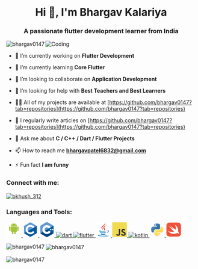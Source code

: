 <h1 align="center">Hi 👋, I'm Bhargav Kalariya</h1>
<h3 align="center">A passionate flutter development learner from India</h3>
<img align="right" alt="Coding" width="400" src="https://media2.giphy.com/media/v1.Y2lkPTc5MGI3NjExZDNkN2Y5Y2U0ZGU5NWIzNzRiNGY3MjczZjFlY2M1YTQ4YWM5MmQyOCZjdD1n/qgQUggAC3Pfv687qPC/giphy.gif">

<p align="left"> <img src="https://komarev.com/ghpvc/?username=bhargav0147&label=Profile%20views&color=0e75b6&style=flat" alt="bhargav0147" /> </p>

- 🔭 I’m currently working on **Flutter Development**

- 🌱 I’m currently learning **Core Flutter**

- 👯 I’m looking to collaborate on **Application Development**

- 🤝 I’m looking for help with **Best Teachers and Best Learners**

- 👨‍💻 All of my projects are available at [https://github.com/bhargav0147?tab=repositories](https://github.com/bhargav0147?tab=repositories)

- 📝 I regularly write articles on [https://github.com/bhargav0147?tab=repositories](https://github.com/bhargav0147?tab=repositories)

- 💬 Ask me about **C / C++ / Dart / Flutter Projects**

- 📫 How to reach me **bhargavpatel6832@gmail.com**

- ⚡ Fun fact **I am funny**

<h3 align="left">Connect with me:</h3>
<p align="left">
<a href="https://instagram.com/bkhush_312" target="blank"><img align="center" src="https://raw.githubusercontent.com/rahuldkjain/github-profile-readme-generator/master/src/images/icons/Social/instagram.svg" alt="bkhush_312" height="30" width="40" /></a>
</p>

<h3 align="left">Languages and Tools:</h3>
<p align="left"> <a href="https://developer.android.com" target="_blank" rel="noreferrer"> <img src="https://raw.githubusercontent.com/devicons/devicon/master/icons/android/android-original-wordmark.svg" alt="android" width="40" height="40"/> </a> <a href="https://www.cprogramming.com/" target="_blank" rel="noreferrer"> <img src="https://raw.githubusercontent.com/devicons/devicon/master/icons/c/c-original.svg" alt="c" width="40" height="40"/> </a> <a href="https://www.w3schools.com/cpp/" target="_blank" rel="noreferrer"> <img src="https://raw.githubusercontent.com/devicons/devicon/master/icons/cplusplus/cplusplus-original.svg" alt="cplusplus" width="40" height="40"/> </a> <a href="https://dart.dev" target="_blank" rel="noreferrer"> <img src="https://www.vectorlogo.zone/logos/dartlang/dartlang-icon.svg" alt="dart" width="40" height="40"/> </a> <a href="https://flutter.dev" target="_blank" rel="noreferrer"> <img src="https://www.vectorlogo.zone/logos/flutterio/flutterio-icon.svg" alt="flutter" width="40" height="40"/> </a> <a href="https://www.java.com" target="_blank" rel="noreferrer"> <img src="https://raw.githubusercontent.com/devicons/devicon/master/icons/java/java-original.svg" alt="java" width="40" height="40"/> </a> <a href="https://developer.mozilla.org/en-US/docs/Web/JavaScript" target="_blank" rel="noreferrer"> <img src="https://raw.githubusercontent.com/devicons/devicon/master/icons/javascript/javascript-original.svg" alt="javascript" width="40" height="40"/> </a> <a href="https://kotlinlang.org" target="_blank" rel="noreferrer"> <img src="https://www.vectorlogo.zone/logos/kotlinlang/kotlinlang-icon.svg" alt="kotlin" width="40" height="40"/> </a> <a href="https://www.python.org" target="_blank" rel="noreferrer"> <img src="https://raw.githubusercontent.com/devicons/devicon/master/icons/python/python-original.svg" alt="python" width="40" height="40"/> </a> <a href="https://developer.apple.com/swift/" target="_blank" rel="noreferrer"> <img src="https://raw.githubusercontent.com/devicons/devicon/master/icons/swift/swift-original.svg" alt="swift" width="40" height="40"/> </a> </p>

<p><img align="left" src="https://github-readme-stats.vercel.app/api/top-langs?username=bhargav0147&show_icons=true&locale=en&layout=compact" alt="bhargav0147" /></p>

<p>&nbsp;<img align="center" src="https://github-readme-stats.vercel.app/api?username=bhargav0147&show_icons=true&locale=en" alt="bhargav0147" /></p>

<p><img align="center" src="https://github-readme-streak-stats.herokuapp.com/?user=bhargav0147&" alt="bhargav0147" /></p>

